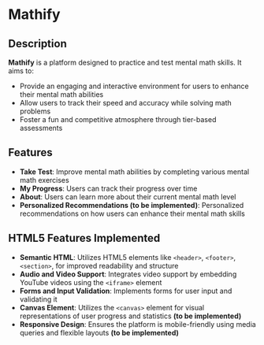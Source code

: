 # Mathify

## Description
**Mathify** is a platform designed to practice and test mental math skills. It aims to:
- Provide an engaging and interactive environment for users to enhance their mental math abilities
- Allow users to track their speed and accuracy while solving math problems
- Foster a fun and competitive atmosphere through tier-based assessments

## Features
- **Take Test**: Improve mental math abilities by completing various mental math exercises
- **My Progress**: Users can track their progress over time
- **About**: Users can learn more about their current mental math level
- **Personalized Recommendations (to be implemented)**: Personalized recommendations on how users can enhance their mental math skills

## HTML5 Features Implemented
- **Semantic HTML**: Utilizes HTML5 elements like `<header>`, `<footer>`, `<section>`, for improved readability and structure
- **Audio and Video Support**: Integrates video support by embedding YouTube videos using the `<iframe>` element
- **Forms and Input Validation**: Implements forms for user input and validating it
- **Canvas Element**: Utilizes the `<canvas>` element for visual representations of user progress and statistics **(to be implemented)**
- **Responsive Design**: Ensures the platform is mobile-friendly using media queries and flexible layouts **(to be implemented)**
